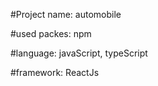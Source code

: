 #Project name:  automobile

#used packes: npm

#language: javaScript, typeScript

#framework: ReactJs
